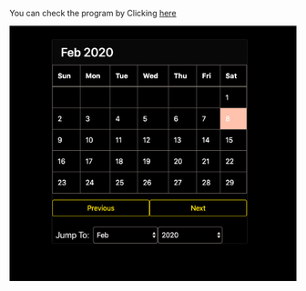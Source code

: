 You can check the program by Clicking [here](https://iarunabho.github.io/calendar/)

![Calendar](https://github.com/iarunabho/calendar/blob/master/img/Screenshot%202020-02-08%20at%208.33.56%20PM.png)
